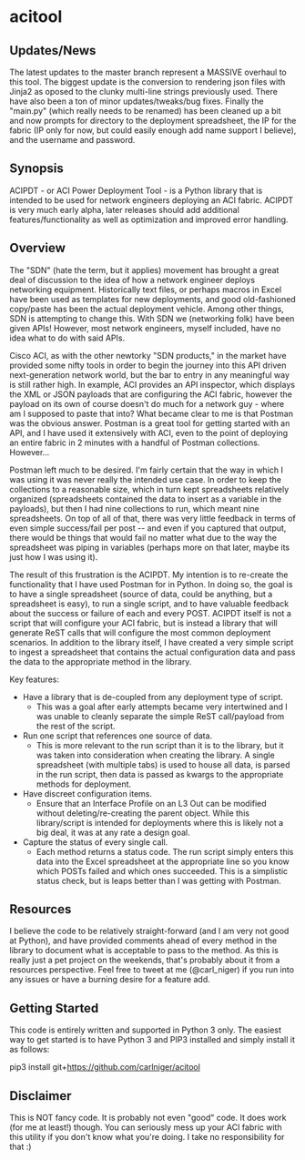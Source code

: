 # acitool

## Updates/News

The latest updates to the master branch represent a MASSIVE overhaul to this tool. The biggest update is the conversion to rendering json files with Jinja2 as oposed to the clunky multi-line strings previously used. There have also been a ton of minor updates/tweaks/bug fixes. Finally the "main.py" (which really needs to be renamed) has been cleaned up a bit and now prompts for directory to the deployment spreadsheet, the IP for the fabric (IP only for now, but could easily enough add name support I believe), and the username and password.

## Synopsis

ACIPDT - or ACI Power Deployment Tool - is a Python library that is intended to be used for network engineers deploying an ACI fabric. ACIPDT is very much early alpha, later releases should add additional features/functionality as well as optimization and improved error handling. 

## Overview

The "SDN" (hate the term, but it applies) movement has brought a great deal of discussion to the idea of how a network engineer deploys networking equipment. Historically text files, or perhaps macros in Excel have been used as templates for new deployments, and good old-fashioned copy/paste has been the actual deployment vehicle. Among other things, SDN is attempting to change this. With SDN we (networking folk) have been given APIs! However, most network engineers, myself included, have no idea what to do with said APIs.

Cisco ACI, as with the other newtorky "SDN products," in the market have provided some nifty tools in order to begin the journey into this API driven next-generation network world, but the bar to entry in any meaningful way is still rather high. In example, ACI provides an API inspector, which displays the XML or JSON payloads that are configuring the ACI fabric, however the payload on its own of course doesn't do much for a network guy - where am I supposed to paste that into? What became clear to me is that Postman was the obvious answer. Postman is a great tool for getting started with an API, and I have used it extensively with ACI, even to the point of deploying an entire fabric in 2 minutes with a handful of Postman collections. However...

Postman left much to be desired. I'm fairly certain that the way in which I was using it was never really the intended use case. In order to keep the collections to a reasonable size, which in turn kept spreadsheets relatively organized (spreadsheets contained the data to insert as a variable in the payloads), but then I had nine collections to run, which meant nine spreadsheets. On top of all of that, there was very little feedback in terms of even simple success/fail per post -- and even if you captured that output, there would be things that would fail no matter what due to the way the spreadsheet was piping in variables (perhaps more on that later, maybe its just how I was using it).

The result of this frustration is the ACIPDT. My intention is to re-create the functionality that I have used Postman for in Python. In doing so, the goal is to have a single spreadsheet (source of data, could be anything, but a spreadsheet is easy), to run a single script, and to have valuable feedback about the success or failure of each and every POST. ACIPDT itself is not a script that will configure your ACI fabric, but is instead a library that will generate ReST calls that will configure the most common deployment scenarios. In addition to the library itself, I have created a very simple script to ingest a spreadsheet that contains the actual configuration data and pass the data to the appropriate method in the library.

Key features:
- Have a library that is de-coupled from any deployment type of script.
	- This was a goal after early attempts became very intertwined and I was unable to cleanly separate the simple ReST call/payload from the rest of the script.
- Run one script that references one source of data.
	- This is more relevant to the run script than it is to the library, but it was taken into consideration when creating the library. A single spreadsheet (with multiple tabs) is used to house all data, is parsed in the run script, then data is passed as kwargs to the appropriate methods for deployment.
- Have discreet configuration items.
	- Ensure that an Interface Profile on an L3 Out can be modified without deleting/re-creating the parent object. While this library/script is intended for deployments where this is likely not a big deal, it was at any rate a design goal.
- Capture the status of every single call.
	- Each method returns a status code. The run script simply enters this data into the Excel spreadsheet at the appropriate line so you know which POSTs failed and which ones succeeded. This is a simplistic status check, but is leaps better than I was getting with Postman.

## Resources

I believe the code to be relatively straight-forward (and I am very not good at Python), and have provided comments ahead of every method in the library to document what is acceptable to pass to the method. As this is really just a pet project on the weekends, that's probably about it from a resources perspective. Feel free to tweet at me (@carl_niger) if you run into any issues or have a burning desire for a feature add.

## Getting Started

This code is entirely written and supported in Python 3 only. The easiest way to get started is to have Python 3 and PIP3 installed and simply install it as follows:

pip3 install git+https://github.com/carlniger/acitool

## Disclaimer

This is NOT fancy code. It is probably not even "good" code. It does work (for me at least!) though. You can seriously mess up your ACI fabric with this utility if you don't know what you're doing. I take no responsibility for that :)
